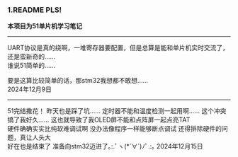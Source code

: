 ### 1.README PLS!

**本项目为51单片机学习笔记**

***

UART协议是真的绕啊，一堆寄存器要配置，但是总算是能和单片机实时交流了，还是蛮新奇的……   
谁说51简单的……

要是这算比较简单的话，那stm32我想都不敢想……   
2024年12月9日

***
51完结撒花！
昨天也是踩了坑…… 定时器不能和温度检测一起用啊…… 这个冲突搞了我好久……
这也就导致了我OLED屏不能和点阵屏一起点亮TAT   
硬件确确实实比纯软难调试啊 没办法像程序一样能够断点调试 还得排除硬件的问题，真让人头大   
好在也是结束了 准备向stm32迈进了｡:.ﾟヽ(*´∀`)ﾉﾟ.:｡
2024年12月15日

